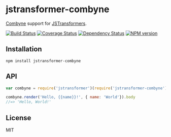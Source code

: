 # jstransformer-combyne

[Combyne](https://github.com/tbranyen/combyne) support for [JSTransformers](http://github.com/jstransformers).

[![Build Status](https://img.shields.io/travis/jstransformers/jstransformer-combyne/master.svg)](https://travis-ci.org/jstransformers/jstransformer-combyne)
[![Coverage Status](https://img.shields.io/codecov/c/github/jstransformers/jstransformer-combyne/master.svg)](https://codecov.io/gh/jstransformers/jstransformer-combyne)
[![Dependency Status](https://img.shields.io/david/jstransformers/jstransformer-combyne/master.svg)](http://david-dm.org/jstransformers/jstransformer-combyne)
[![NPM version](https://img.shields.io/npm/v/jstransformer-combyne.svg)](https://www.npmjs.org/package/jstransformer-combyne)

## Installation

    npm install jstransformer-combyne

## API

```js
var combyne = require('jstransformer')(require('jstransformer-combyne'));

combyne.render('Hello, {{name}}!', { name: 'World'}).body
//=> 'Hello, World!'
```

## License

MIT
